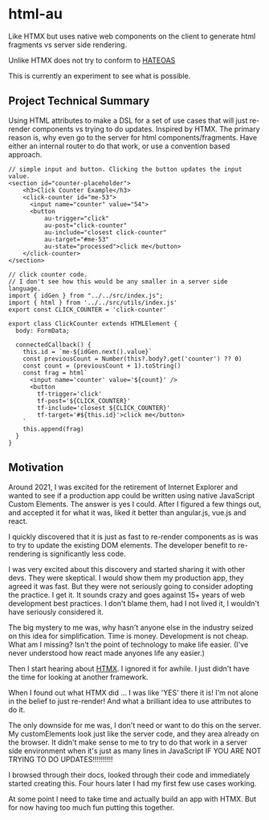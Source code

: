 # html-au
Like HTMX but uses native web components on the client to generate html fragments vs server side rendering.

Unlike HTMX does not try to conform to [HATEOAS](https://en.wikipedia.org/wiki/HATEOAS)

This is currently an experiment to see what is possible.

## Project Technical Summary
Using HTML attributes to make a DSL for a set of use cases that will just re-render components vs trying to do updates. Inspired by HTMX. 
The primary reason is, why even go to the server for html components/fragments. Have either an internal router to do that work, or use a convention based approach. 

```
// simple input and button. Clicking the button updates the input value.
<section id="counter-placeholder">
    <h3>Click Counter Example</h3>
    <click-counter id="me-53">
      <input name="counter" value="54">
      <button
          au-trigger="click"
          au-post="click-counter"
          au-include="closest click-counter"
          au-target="#me-53"
          au-state="processed">click me</button>
    </click-counter>
</section>
```

```
// click counter code.
// I don't see how this would be any smaller in a server side language.
import { idGen } from "../../src/index.js";
import { html } from '../../src/utils/index.js'
export const CLICK_COUNTER = 'click-counter'

export class ClickCounter extends HTMLElement {
  body: FormData;

  connectedCallback() {
    this.id = `me-${idGen.next().value}`
    const previousCount = Number(this?.body?.get('counter') ?? 0)
    const count = (previousCount + 1).toString()
    const frag = html`
      <input name='counter' value='${count}' />
      <button
        tf-trigger='click'
        tf-post='${CLICK_COUNTER}'
        tf-include='closest ${CLICK_COUNTER}'
        tf-target='#${this.id}'>click me</button>
    `
    this.append(frag)
  }
}

```

## Motivation

Around 2021, I was excited for the retirement of Internet Explorer and wanted to see if a production app could be written using native JavaScript Custom Elements.
The answer is yes I could. After I figured a few things out, and accepted it for what it was, liked it better than angular.js, vue.js and react.

I quickly discovered that it is just as fast to re-render components as is was to try to update the existing DOM elements.
The developer benefit to re-rendering is significantly less code.

I was very excited about this discovery and started sharing it with other devs.  They were skeptical. I would show them my production app, they agreed it was fast. But they were not seriously going to consider adopting the practice. I get it. It sounds crazy and goes against 15+ years of web development best practices. I don't blame them, had I not lived it, I wouldn't have seriously considered it.

The big mystery to me was, why hasn't anyone else in the industry seized on this idea for simplification. Time is money. Development is not cheap. What am I missing? Isn't the point of technology to make life easier. (I've never understood how react made anyones life any easier.) 

Then I start hearing about [HTMX](https://htmx.org/examples/click-to-edit/). I ignored it for awhile. I just didn't have the time for looking at another framework.

When I found out what HTMX did ... I was like 'YES' there it is! I'm not alone in the belief to just re-render! And what a brilliant idea to use attributes to do it.

The only downside for me was, I don't need or want to do this on the server. My customElements look just like the server code, and they area already on the browser. It didn't make sense to me to try to do that work in a server side environment when it's just as many lines in JavaScript IF YOU ARE NOT TRYING TO DO UPDATES!!!!!!!!!!

I browsed through their docs, looked through their code and immediately started creating this. Four hours later I had my first few use cases working.

At some point I need to take time and actually build an app with HTMX. But for now having too much fun putting this together.
